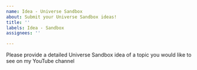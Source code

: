 ```yaml
---
name: Idea - Universe Sandbox
about: Submit your Universe Sandbox ideas!
title: ''
labels: Idea - Sandbox
assignees: ''

---
```


Please provide a detailed Universe Sandbox idea of a topic you would like to see on my YouTube channel

